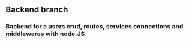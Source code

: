 ## Backend branch 
### Backend for a users crud, routes, services connections and middlewares with node.JS

